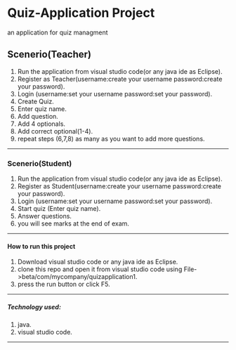 # Quiz-Application Project
 an application for quiz managment
 
## Scenerio(Teacher)
1. Run the application from visual studio code(or any java ide as Eclipse).
2. Register as Teacher(username:create your username  password:create your password).
3. Login (username:set your username  password:set your password).
4. Create Quiz.
5. Enter quiz name.
6. Add question.
7. Add 4 optionals.
8. Add correct optional(1-4).
9. repeat steps (6,7,8) as many as you want to add more questions.
---
### Scenerio(Student)
1. Run the application from visual studio code(or any java ide as Eclipse).
2. Register as Student(username:create your username  password:create your password).
3. Login (username:set your username  password:set your password).
4. Start quiz (Enter quiz name).
5. Answer questions.
6. you will see marks at the end of exam.
---
#### How to run this project
1. Download  visual studio code or any java ide as Eclipse.
2. clone this repo and open it from visual studio code using File->beta/com/mycompany/quizapplication1.
3. press the run button or click F5.
---
##### Technology used:
1. java.
2. visual studio code.
---
